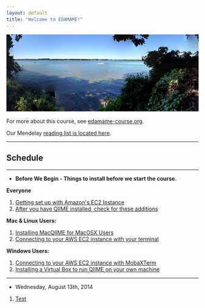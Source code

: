 ```yaml
---
layout: default
title: "Welcome to EDAMAME!"
---
```


![edamame header image](img/gull_lake.jpg)

For more about this course, see [edamame-course.org](http://edamame-course.org).

Our Mendelay [reading list is located here](http://www.mendeley.com/groups/4688421/edamame/).

---------------------------------------------

## Schedule
---------------------------------------------
* **Before We Begin - Things to install before we start the course.**

**Everyone**
1. [Getting set up with Amazon's EC2 Instance](intro_to_ec2_instance.html)
2. [After you have QIIME installed, check for these additions](qiime-additions.html)

**Mac & Linux Users:**
1. [Installing MacQIIME for MacOSX Users](macqiime_installation.html)
2. [Connecting to your AWS EC2 instance with your terminal](mac_os_linux_connect_to_ec2.html)

**Windows Users:**
1. [Connecting to your AWS EC2 instance with MobaXTerm](mobaxterm.html)
2. [Installing a Virtual Box to run QIIME on your own machine](#)

---------------------------------------------
* Wednesday, August 13th, 2014
1. [Test](#)
